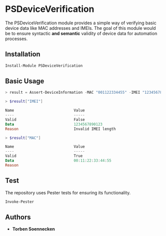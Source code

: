 # PSDeviceVerification 
The PSDeviceVerification module provides a simple way of verifying basic device data like MAC addresses and IMEIs. The goal of this module would be to ensure syntactic **and semantic** validity of device data for automation processes.

## Installation

```powershell
Install-Module PSDeviceVerification
```

## Basic Usage

```powershell
> result = Assert-DeviceInformation -MAC "001122334455" -IMEI "1234567890123"
```

```powershell
> $result["IMEI"]

Name                           Value
----                           -----
Valid                          False
Data                           1234567890123
Reason                         Invalid IMEI length

> $result["MAC"]

Name                           Value
----                           -----
Valid                          True
Data                           00:11:22:33:44:55
Reason
```

## Test
The repository uses Pester tests for ensuring its functionality.

```powershell
Invoke-Pester
```

## Authors

- **Torben Soennecken**

